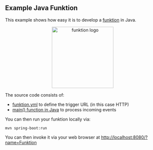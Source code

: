 ## Example Java Funktion

This example shows how easy it is to develop a [funktion](https://github.com/fabric8io/funktion/blob/master/README.md) in Java.

<p align="center">
  <a href="http://fabric8.io/">
  	<img src="https://raw.githubusercontent.com/fabric8io/funktion/master/docs/images/icon.png" alt="funktion logo" width="200" height="200"/>
  </a>
</p>

The source code consists of:

* [funktion.yml](src/main/resources/funktion.yml) to define the trigger URL (in this case HTTP)
* [main() function in Java](src/main/java/io/fabric8/funktion/example/Main.java#L25-L27) to process incoming events

You can then run your funktion locally via:

```
mvn spring-boot:run
```

You can then invoke it via your web browser at [http://localhost:8080/?name=Funktion](http://localhost:8080/?name=Funktion)


